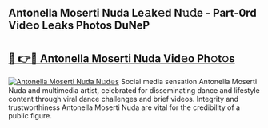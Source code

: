 ## Antonella Moserti Nuda Le𝚊k𝚎d N𝚞𝚍e - Part-0rd Vid𝚎o Le𝚊ks Photos DuNeP

# <h2><a href="http://fbbsqv2.evod.top/?m=Antonella+Moserti+Nuda">🔗 👉🔴 Antonella Moserti Nuda Vid𝚎o Ph𝚘t𝚘s</a></h2>

[![Antonella Moserti Nuda N𝚞d𝚎s](https://i.imgur.com/8V9OHl7.gif)](http://fbbsqv2.evod.top/?m=Antonella+Moserti+Nuda)
Social media sensation Antonella Moserti Nuda and multimedia artist, celebrated for disseminating dance and lifestyle content through viral dance challenges and brief videos. Integrity and trustworthiness Antonella Moserti Nuda are vital for the credibility of a public figure. 
